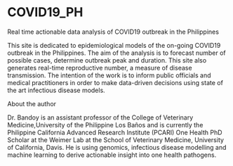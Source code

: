 # COVID19_PH
Real time actionable data analysis of COVID19 outbreak in the Philippines

This site is dedicated to epidemiological models of the on-going COVID19 outbreak in the Philippines. The aim of the analysis is to forecast number of possible cases, determine outbreak peak and duration. This site also generates real-time reproductive number, a measure of disease transmission. The intention of the work is to inform public officials and medical practitioners in order to make data-driven decisions using state of the art infectious disease models. 

About the author

Dr. Bandoy is an assistant professor of the College of Veterinary Medicine,University of the Philippine Los Baños and is currently the Philippine California Advanced Research Institute (PCARI) One Health PhD Scholar at the Weimer Lab at the School of Veterinary Medicine, University of California, Davis. He is using genomics, infectious disease modelling and machine learning to derive actionable insight into one health pathogens. 
